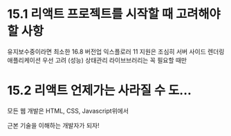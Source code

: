 # 15.1 리액트 프로젝트를 시작할 때 고려해야할 사항

유지보수중이라면 최소한 16.8 버전업
익스플로러 11 지원은 조심히
서버 사이드 렌더링 애플리케이션 우선 고려 (성능)
상태관리 라이브브러리는 꼭 필요할 때만

# 15.2 리액트 언제가는 사라질 수 도...
모든 웹 개발은 HTML, CSS, Javascript위에서

근본 기술을 이해하는 개발자가 되자!